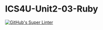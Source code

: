 # ICS4U-Unit2-03-Ruby
[![GitHub's Super Linter](https://github.com/cameron-teed/ICS4U-Unit2-03-Ruby/workflows/GitHub's%20Super%20Linter/badge.svg)](https://github.com/cameron-teed/ICS4U-Unit2-03-Ruby/actions)
